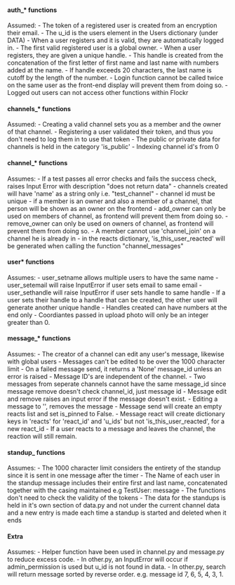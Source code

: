 #### auth_* functions ####
Assumed:
	- The token of a registered user is created from an encryption their email. 
	- The u_id is the users element in the Users dictionary (under DATA)
	- When a user registers and it is valid, they are automatically logged in.
	- The first valid registered user is a global owner.
    - When a user registers, they are given a unique handle.
	- This handle is created from the concatenation of the first letter of first name and last name with numbers added at the name.
	- If handle exceeds 20 characters, the last name is cutoff by the length of the number.
	- Login function cannot be called twice on the same user as the front-end display will prevent them from doing so.
	- Logged out users can not access other functions within Flockr

#### channels_* functions ####
Assumed:
	- Creating a valid channel sets you as a member and the owner of that channel.
	- Registering a user validated their token, and thus you don't need to log them in to use that token
	- The public or private data for channels is held in the category 'is_public'
	- Indexing channel id's from 0

#### channel_* functions ####
Assumes:
	- If a test passes all error checks and fails the success check, raises Input Error with description "does not return data"
    - channels created will have 'name' as a string only i.e. "test_channel"
    - channel id must be unique
    - if a member is an owner and also a member of a channel, that person will be shown as an owner on the frontend
    - add_owner can only be used on members of channel, as frontend will prevent them from doing so.
    - remove_owner can only be used on owners of channel, as frontend will prevent them from doing so. 
	- A member cannot use 'channel_join' on a channel he is already in
	- in the reacts dictionary, 'is_this_user_reacted' will be generated when calling the function "channel_messages"

#### user* functions ####
Assumes:
	- user_setname allows multiple users to have the same name
	- user_setemail will raise InputError if user sets email to same email
	- user_sethandle will raise InputError if user sets handle to same handle
	- If a user sets their handle to a handle that can be created, the other
	 user will generate another unique handle
	- Handles created can have numbers at the end only
	- Coordiantes passed in upload photo will only be an integer greater than 0.

#### message_* functions ####
Assumes:
	- The creator of a channel can edit any user's message, likewise with global users
	- Messages can't be edited to be over the 1000 character limit
	- On a failed message send, it returns a 'None' message_id unless an error is raised
	- Message ID's are independent of the channel.
	- Two messages from seperate channels cannot have the same message_id
	  since message remove doesn't check channel_id, just message id
	- Message edit and remove raises an input error if the message doesn't exist.
	- Editing a message to '', removes the message
    - Message send will create an empty reacts list and set is_pinned to False.
    - Message react will create dictionary keys in 'reacts' for 'react_id' and 'u_ids' but not 'is_this_user_reacted', for a new react_id
    - If a user reacts to a message and leaves the channel, the reaction will still remain.

#### standup_ functions ####
Assumes:
	- The 1000 character limit considers the entirety of the standup since it is sent in one message after the timer
	- The Name of each user in the standup message includes their entire first and last name, concatenated together with the casing maintained e.g TestUser: message
	- The functions don't need to check the validity of the tokens
	- The data for the standups is held in it's own section of data.py and not under the current channel data and a new entry is made each time a standup is started and deleted when it ends

#### Extra ####
Assumes:
    - Helper function have been used in channel.py and message.py to reduce
    excess code.
    - In other.py, an InputError will occur if admin_permission is used but u_id is not found in data.
    - In other.py, search will return message sorted by reverse order. e.g. message id 7, 6, 5, 4, 3, 1.
